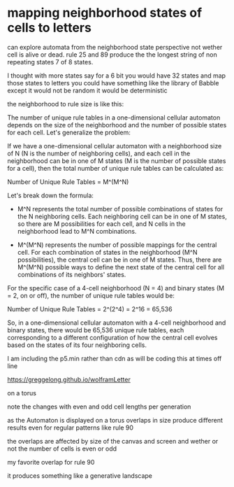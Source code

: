 # mapping neighborhood states of cells to letters

can explore automata from the neighborhood state perspective not wether cell is alive or dead.  rule 25 and 89 produce the the longest string of non repeating states 7 of 8 states.   

I thought with more states say for a 6 bit you would have 32 states and map those states to letters you could have something like the library of Babble except it would not be random it would be deterministic


the neighborhood to rule size is like this:

The number of unique rule tables in a one-dimensional cellular automaton depends on the size of the neighborhood and the number of possible states for each cell. Let's generalize the problem:

If we have a one-dimensional cellular automaton with a neighborhood size of N (N is the number of neighboring cells), and each cell in the neighborhood can be in one of M states (M is the number of possible states for a cell), then the total number of unique rule tables can be calculated as:

Number of Unique Rule Tables = M^(M^N)

Let's break down the formula:

- M^N represents the total number of possible combinations of states for the N neighboring cells. Each neighboring cell can be in one of M states, so there are M possibilities for each cell, and N cells in the neighborhood lead to M^N combinations.

- M^(M^N) represents the number of possible mappings for the central cell. For each combination of states in the neighborhood (M^N possibilities), the central cell can be in one of M states. Thus, there are M^(M^N) possible ways to define the next state of the central cell for all combinations of its neighbors' states.

For the specific case of a 4-cell neighborhood (N = 4) and binary states (M = 2, on or off), the number of unique rule tables would be:

Number of Unique Rule Tables = 2^(2^4) = 2^16 = 65,536

So, in a one-dimensional cellular automaton with a 4-cell neighborhood and binary states, there would be 65,536 unique rule tables, each corresponding to a different configuration of how the central cell evolves based on the states of its four neighboring cells.

I am including the p5.min rather than cdn as will be coding this at times off line




https://greggelong.github.io/wolframLetter

 
on a torus 

note the changes with even and odd cell lengths per generation

as the Automaton is displayed on a torus overlaps in size produce different results even for regular patterns like rule 90

the overlaps are affected by size of the canvas and screen and wether or not the number of cells is even or odd

my favorite overlap for rule 90 

it produces something like a generative landscape 
